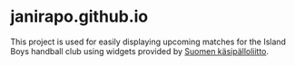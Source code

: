 # janirapo.github.io

This project is used for easily displaying upcoming matches for the Island Boys handball club using widgets provided by [Suomen käsipälloliitto](https://finnhandball.torneopal.fi/).